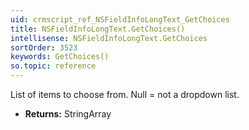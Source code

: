 ```yaml
---
uid: crmscript_ref_NSFieldInfoLongText_GetChoices
title: NSFieldInfoLongText.GetChoices()
intellisense: NSFieldInfoLongText.GetChoices
sortOrder: 3523
keywords: GetChoices()
so.topic: reference
---
```



List of items to choose from. Null = not a dropdown list.



* **Returns:** StringArray


